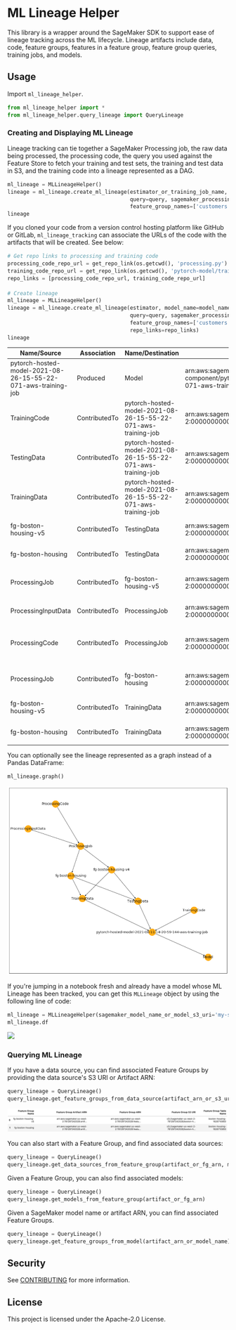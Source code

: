 # ML Lineage Helper

This library is a wrapper around the SageMaker SDK to support ease of lineage tracking across the ML lifecycle. Lineage artifacts include data, code, feature groups, features in a feature group, feature group queries, training jobs, and models.

## Usage

Import `ml_lineage_helper`.

```python
from ml_lineage_helper import *
from ml_lineage_helper.query_lineage import QueryLineage
```

### Creating and Displaying ML Lineage

Lineage tracking can tie together a SageMaker Processing job, the raw data being processed, the processing code, the query you used against the Feature Store to fetch your training and test sets, the training and test data in S3, and the training code into a lineage represented as a DAG.

```python
ml_lineage = MLLineageHelper()
lineage = ml_lineage.create_ml_lineage(estimator_or_training_job_name, model_name=model_name,
                                       query=query, sagemaker_processing_job_description=preprocessing_job_description,
                                       feature_group_names=['customers', 'claims'])
lineage
```

If you cloned your code from a version control hosting platform like GitHub or GitLab, `ml_lineage_tracking` can associate the URLs of the code with the artifacts that will be created. See below:

```python
# Get repo links to processing and training code
processing_code_repo_url = get_repo_link(os.getcwd(), 'processing.py')
training_code_repo_url = get_repo_link(os.getcwd(), 'pytorch-model/train_deploy.py', processing_code=False)
repo_links = [processing_code_repo_url, training_code_repo_url]

# Create lineage
ml_lineage = MLLineageHelper()
lineage = ml_lineage.create_ml_lineage(estimator, model_name=model_name,
                                       query=query, sagemaker_processing_job_description=preprocessing_job_description,
                                       feature_group_names=['customers', 'claims'],
                                       repo_links=repo_links)
lineage
```

| Name/Source                                                   | Association   | Name/Destination                                              | Artifact Source ARN                                                                                                               | Artifact Destination ARN                                                                                                          | Source URI                                                                                                   | Base64 Feature Store Query String                                | Git URL                                                                                                   |
| ------------------------------------------------------------- | ------------- | ------------------------------------------------------------- | --------------------------------------------------------------------------------------------------------------------------------- | --------------------------------------------------------------------------------------------------------------------------------- | ------------------------------------------------------------------------------------------------------------ | ---------------------------------------------------------------- | --------------------------------------------------------------------------------------------------------- |
| pytorch-hosted-model-2021-08-26-15-55-22-071-aws-training-job | Produced      | Model                                                         | arn:aws:sagemaker:us-west-2:000000000000:experiment-trial-component/pytorch-hosted-model-2021-08-26-15-55-22-071-aws-training-job | arn:aws:sagemaker:us-west-2:000000000000:artifact/013fa1be4ec1d192dac21abaf94ddded                                                | None                                                                                                         | None                                                             | None                                                                                                      |
| TrainingCode                                                  | ContributedTo | pytorch-hosted-model-2021-08-26-15-55-22-071-aws-training-job | arn:aws:sagemaker:us-west-2:000000000000:artifact/902d23ff64ef6d85dc27d841a967cd7d                                                | arn:aws:sagemaker:us-west-2:000000000000:experiment-trial-component/pytorch-hosted-model-2021-08-26-15-55-22-071-aws-training-job | s3://sagemaker-us-west-2-000000000000/pytorch-hosted-model-2021-08-26-15-55-22-071/source/sourcedir.tar.gz   | None                                                             | https://gitlab.com/bwlind/ml-lineage-tracking/blob/main/ml-lineage-tracking/pytorch-model/train_deploy.py |
| TestingData                                                   | ContributedTo | pytorch-hosted-model-2021-08-26-15-55-22-071-aws-training-job | arn:aws:sagemaker:us-west-2:000000000000:artifact/1ae9dfab7a3817cbf14708d932d9142d                                                | arn:aws:sagemaker:us-west-2:000000000000:experiment-trial-component/pytorch-hosted-model-2021-08-26-15-55-22-071-aws-training-job | s3://sagemaker-us-west-2-000000000000/ml-lineage-tracking-v1/test.npy                                        | None                                                             | None                                                                                                      |
| TrainingData                                                  | ContributedTo | pytorch-hosted-model-2021-08-26-15-55-22-071-aws-training-job | arn:aws:sagemaker:us-west-2:000000000000:artifact/a0fd47c730f883b8e5228577fc5d5ef4                                                | arn:aws:sagemaker:us-west-2:000000000000:experiment-trial-component/pytorch-hosted-model-2021-08-26-15-55-22-071-aws-training-job | s3://sagemaker-us-west-2-000000000000/ml-lineage-tracking-v1/train.npy                                       | CnNlbGVjdCAqCmZyb20gImJvc3Rvbi1ob3VzaW5nLXY1LTE2Mjk3MzEyNjkiCg== | None                                                                                                      |
| fg-boston-housing-v5                                          | ContributedTo | TestingData                                                   | arn:aws:sagemaker:us-west-2:000000000000:artifact/1969cb21bf48405e0f2bb2d33f48b7b2                                                | arn:aws:sagemaker:us-west-2:000000000000:artifact/1ae9dfab7a3817cbf14708d932d9142d                                                | arn:aws:sagemaker:us-west-2:000000000000:feature-group/boston-housing-v5                                     | None                                                             | None                                                                                                      |
| fg-boston-housing                                             | ContributedTo | TestingData                                                   | arn:aws:sagemaker:us-west-2:000000000000:artifact/d1b82165341cd78b93995d492b5adf7f                                                | arn:aws:sagemaker:us-west-2:000000000000:artifact/1ae9dfab7a3817cbf14708d932d9142d                                                | arn:aws:sagemaker:us-west-2:000000000000:feature-group/boston-housing                                        | None                                                             | None                                                                                                      |
| ProcessingJob                                                 | ContributedTo | fg-boston-housing-v5                                          | arn:aws:sagemaker:us-west-2:000000000000:artifact/0a665c42c57f3b561e18a51a327d0a2f                                                | arn:aws:sagemaker:us-west-2:000000000000:artifact/1969cb21bf48405e0f2bb2d33f48b7b2                                                | arn:aws:sagemaker:us-west-2:000000000000:processing-job/pytorch-workflow-preprocessing-26-15-41-18           | None                                                             | None                                                                                                      |
| ProcessingInputData                                           | ContributedTo | ProcessingJob                                                 | arn:aws:sagemaker:us-west-2:000000000000:artifact/2204290e557c4c9feaaa4ef7e4d88f0c                                                | arn:aws:sagemaker:us-west-2:000000000000:artifact/0a665c42c57f3b561e18a51a327d0a2f                                                | s3://sagemaker-us-west-2-000000000000/ml-lineage-tracking-v1/data/raw                                        | None                                                             | None                                                                                                      |
| ProcessingCode                                                | ContributedTo | ProcessingJob                                                 | arn:aws:sagemaker:us-west-2:000000000000:artifact/69de4723ab0643c6ca8257bc6fbcfb4f                                                | arn:aws:sagemaker:us-west-2:000000000000:artifact/0a665c42c57f3b561e18a51a327d0a2f                                                | s3://sagemaker-us-west-2-000000000000/pytorch-workflow-preprocessing-26-15-41-18/input/code/preprocessing.py | None                                                             | https://gitlab.com/bwlind/ml-lineage-tracking/blob/main/ml-lineage-tracking/processing.py                 |
| ProcessingJob                                                 | ContributedTo | fg-boston-housing                                             | arn:aws:sagemaker:us-west-2:000000000000:artifact/0a665c42c57f3b561e18a51a327d0a2f                                                | arn:aws:sagemaker:us-west-2:000000000000:artifact/d1b82165341cd78b93995d492b5adf7f                                                | arn:aws:sagemaker:us-west-2:000000000000:processing-job/pytorch-workflow-preprocessing-26-15-41-18           | None                                                             | None                                                                                                      |
| fg-boston-housing-v5                                          | ContributedTo | TrainingData                                                  | arn:aws:sagemaker:us-west-2:000000000000:artifact/1969cb21bf48405e0f2bb2d33f48b7b2                                                | arn:aws:sagemaker:us-west-2:000000000000:artifact/a0fd47c730f883b8e5228577fc5d5ef4                                                | arn:aws:sagemaker:us-west-2:000000000000:feature-group/boston-housing-v5                                     | None                                                             | None                                                                                                      |
| fg-boston-housing                                             | ContributedTo | TrainingData                                                  | arn:aws:sagemaker:us-west-2:000000000000:artifact/d1b82165341cd78b93995d492b5adf7f                                                | arn:aws:sagemaker:us-west-2:000000000000:artifact/a0fd47c730f883b8e5228577fc5d5ef4                                                | arn:aws:sagemaker:us-west-2:000000000000:feature-group/boston-housing                                        | None                                                             | None                                                                                                      |

You can optionally see the lineage represented as a graph instead of a Pandas DataFrame:

```python
ml_lineage.graph()
```

![](./images/lineage-graph.png)

If you're jumping in a notebook fresh and already have a model whose ML Lineage has been tracked, you can get this `MLLineage` object by using the following line of code:

```python
ml_lineage = MLLineageHelper(sagemaker_model_name_or_model_s3_uri='my-sagemaker-model-name')
ml_lineage.df
```

![](./images/lineage-df.png)

### Querying ML Lineage

If you have a data source, you can find associated Feature Groups by providing the data source's S3 URI or Artifact ARN:

```python
query_lineage = QueryLineage()
query_lineage.get_feature_groups_from_data_source(artifact_arn_or_s3_uri)
```

![](./images/feature-groups-df.png)

You can also start with a Feature Group, and find associated data sources:

```python
query_lineage = QueryLineage()
query_lineage.get_data_sources_from_feature_group(artifact_or_fg_arn, max_depth=3)
```

Given a Feature Group, you can also find associated models:

```python
query_lineage = QueryLineage()
query_lineage.get_models_from_feature_group(artifact_or_fg_arn)
```

Given a SageMaker model name or artifact ARN, you can find associated Feature Groups.

```python
query_lineage = QueryLineage()
query_lineage.get_feature_groups_from_model(artifact_arn_or_model_name)
```

## Security

See [CONTRIBUTING](CONTRIBUTING.md#security-issue-notifications) for more information.

## License

This project is licensed under the Apache-2.0 License.
